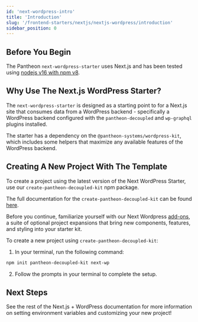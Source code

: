 ```yaml
---
id: 'next-wordpress-intro'
title: 'Introduction'
slug: '/frontend-starters/nextjs/nextjs-wordpress/introduction'
sidebar_position: 0
---
```


## Before You Begin

The Pantheon `next-wordpress-starter` uses Next.js and has been tested using
[nodejs v16 with npm v8](https://nodejs.org/en/download/).

## Why Use The Next.js WordPress Starter?

The `next-wordpress-starter` is designed as a starting point to for a Next.js
site that consumes data from a WordPress backend - specifically a WordPress
backend configured with the `pantheon-decoupled` and `wp-graphql` plugins
installed.

The starter has a dependency on the `@pantheon-systems/wordpress-kit`, which
includes some helpers that maximize any available features of the WordPress
backend.

## Creating A New Project With The Template

To create a project using the latest version of the Next WordPress Starter, use
our `create-pantheon-decoupled-kit` npm package.

The full documentation for the `create-pantheon-decoupled-kit` can be found
[here](https://decoupledkit.pantheon.io/docs/frontend-starters/using-the-cli).

Before you continue, familiarize yourself with our Next Wordpress
[add-ons](https://live-decoupled-kit-docs-canary.appa.pantheon.site/docs/frontend-starters/nextjs/nextjs-wordpress/add-ons),
a suite of optional project expansions that bring new components, features, and
styling into your starter kit.

To create a new project using `create-pantheon-decoupled-kit`:

1. In your terminal, run the following command:

```bash
npm init pantheon-decoupled-kit next-wp
```

2. Follow the prompts in your terminal to complete the setup.

## Next Steps

See the rest of the Next.js + WordPress documentation for more information on
setting environment variables and customizing your new project!
